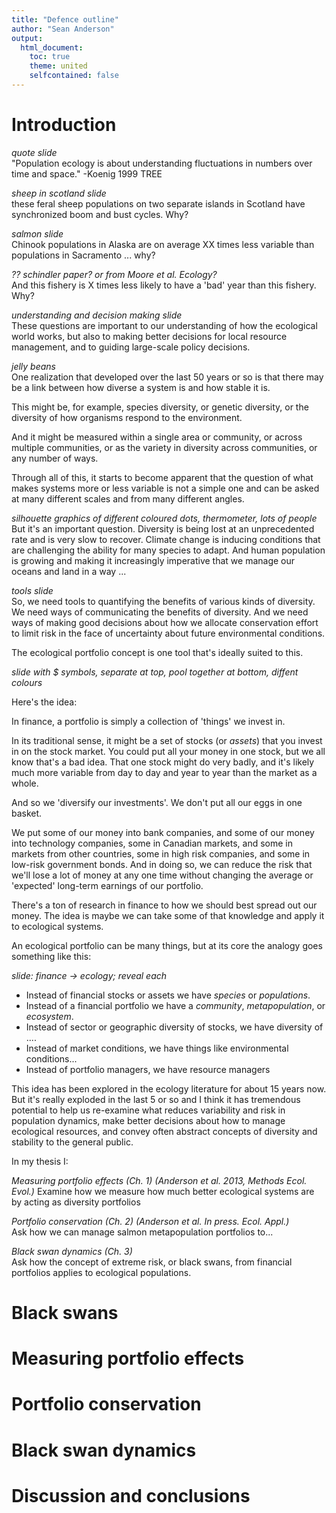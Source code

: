 ```yaml
---
title: "Defence outline"
author: "Sean Anderson"
output:
  html_document:
    toc: true
    theme: united
    selfcontained: false
---
```


# Introduction

*quote slide*  
"Population ecology is about understanding fluctuations in numbers over time and space." -Koenig 1999 TREE

*sheep in scotland slide*  
these feral sheep populations on two separate islands in Scotland have synchronized boom and bust cycles. Why?

*salmon slide*  
Chinook populations in Alaska are on average XX times less variable than populations in Sacramento ... why?

*?? schindler paper? or from Moore et al. Ecology?*  
And this fishery is X times less likely to have a 'bad' year than this fishery. Why?

*understanding and decision making slide*  
These questions are important to our understanding of how the ecological world works, but also to making better decisions for local resource management, and to guiding large-scale policy decisions.

*jelly beans*  
One realization that developed over the last 50 years or so is that there may be a link between how diverse a system is and how stable it is.

This might be, for example, species diversity, or genetic diversity, or the diversity of how organisms respond to the environment.

And it might be measured within a single area or community, or across multiple communities, or as the variety in diversity across communities, or any number of ways.

Through all of this, it starts to become apparent that the question of what makes systems more or less variable is not a simple one and can be asked at many different scales and from many different angles.

*silhouette graphics of different coloured dots, thermometer, lots of people*  
But it's an important question. Diversity is being lost at an unprecedented rate and is very slow to recover. Climate change is inducing conditions that are challenging the ability for many species to adapt. And human population is growing and making it increasingly imperative that we manage our oceans and land in a way ...

*tools slide*  
So, we need tools to quantifying the benefits of various kinds of diversity.
We need ways of communicating the benefits of diversity.
And we need ways of making good decisions about how we allocate conservation effort to limit risk in the face of uncertainty about future environmental conditions.

The ecological portfolio concept is one tool that's ideally suited to this.

*slide with $ symbols, separate at top, pool together at bottom, diffent colours*

Here's the idea:

In finance, a portfolio is simply a collection of 'things' we invest in. 

In its traditional sense, it might be a set of stocks (or *assets*) that you invest in on the stock market. You could put all your money in one stock, but we all know that's a bad idea. That one stock might do very badly, and it's likely much more variable from day to day and year to year than the market as a whole.

And so we 'diversify our investments'. We don't put all our eggs in one basket. 

We put some of our money into bank companies, and some of our money into technology companies, some in Canadian markets, and some in markets from other countries, some in high risk companies, and some in low-risk government bonds. And in doing so, we can reduce the risk that we'll lose a lot of money at any one time without changing the average or 'expected' long-term earnings of our portfolio. 

There's a ton of research in finance to how we should best spread out our money. The idea is maybe we can take some of that knowledge and apply it to ecological systems.

An ecological portfolio can be many things, but at its core the analogy goes something like this:

*slide: finance -> ecology; reveal each*

- Instead of financial stocks or assets we have *species* or *populations*.
- Instead of a financial portfolio we have a *community*, *metapopulation*, or *ecosystem*.
- Instead of sector or geographic diversity of stocks, we have diversity of ....
- Instead of market conditions, we have things like environmental conditions...
- Instead of portfolio managers, we have resource managers

This idea has been explored in the ecology literature for about 15 years now. But it's really exploded in the last 5 or so and I think it has tremendous potential to help us re-examine what reduces variability and risk in population dynamics, make better decisions about how to manage ecological resources, and convey often abstract concepts of diversity and stability to the general public.

In my thesis I: 

*Measuring portfolio effects (Ch. 1) (Anderson et al. 2013, Methods Ecol. Evol.)*   Examine how we measure how much better ecological systems are by acting as diversity portfolios

*Portfolio conservation (Ch. 2) (Anderson et al. In press. Ecol. Appl.)*  
Ask how we can manage salmon metapopulation portfolios to...

*Black swan dynamics (Ch. 3)*  
Ask how the concept of extreme risk, or black swans, from financial portfolios applies to ecological populations.



# Black swans

# Measuring portfolio effects

# Portfolio conservation

# Black swan dynamics

# Discussion and conclusions

<!--

--------------------

 variability and risk... and yet we're losing all sorts of diversity in ecological populations around the world...

Why are some populations more variable than others?

Is the loss of 'diversity' a problem?

Loss of biodiversity a big problem and frequently focussed on

But diversity is about more than just species counts, show QVD

We need ways of quantifying the benefits of various kinds of diversity (give examples).
Ways of communicating the benefits of diversity.
Ways of making good decisions about how we allocate conservation effort to limit risk in the face of uncertainty

Ecological portfolio concept is one tool that's ideally suited to this

Go into the analogy:

- what is a portfolio?
- what is portfolio diversification?
- how does this relate to ecology?

An extension to thinking about financial portfolios and risk is thinking about extreme risk... what happens when things are really really bad?

Compound that with climate change, climate variability, and climate extremes in fact, we've seen a movement toward this...

And so this brings me to my 3 chapters


- species loss is a large and growing problem
- but biodiversity is about more than just species counts
- Georgina Mace describes: we can assess biodiversity at all sorts of levels, and these levels can be important in more than just their quantity; also their variability and distribution
- give, say, 2 examples
- these levels too, 
- exacerbated by factors such as shifting means in climate 


- move the temperature slide here?

Effective ecological decision making requires approaches to assessing, managing, and communicating ecological variance and risk.

This is a bigger problem now than ever before and is only increasing in importance.

loss of biodiversity a big problem

compound that with climate change, climate variability, and climate extremes

we need ways forward
- we need ways of quantifying the benefits of various kinds of diversity (give examples)
- we need ways of communicating the benefits of diversity to the public and decision makers
- we need ways of making good decisions about how we allocate conservation effort to limit risk in the face of uncertainty

ecological portfolio concept is one tool that's ideally suited to this

go into the analogy

give some examples of where we've seen this

an extension to thinking about financial portfolios and risk is thinking about extreme risk... what happens when things are really really bad

and so this brings me to my 3 chapters

"One of the most ubiquitous phenomena of all natural populations is their variability in numbers in space and time. However, there are notable differences among populations in the way the population size fluctuates." -Lunderberg et al. 
-->
